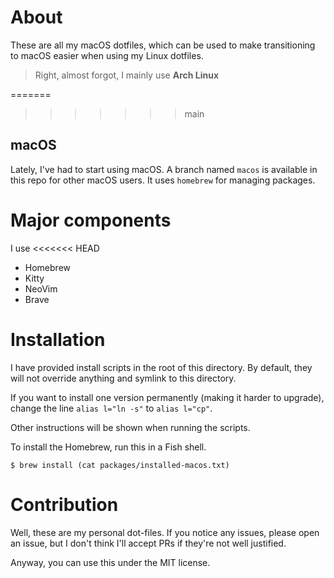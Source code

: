 # About

These are all my macOS dotfiles, which can be used to make transitioning to macOS easier when using my Linux dotfiles.

> Right, almost forgot, I mainly use **Arch Linux**

=======
>>>>>>> main
## macOS

Lately, I've had to start using macOS. A branch named `macos` is available in this repo for other macOS users. It uses `homebrew` for managing packages.

# Major components

I use
<<<<<<< HEAD
- Homebrew
- Kitty
- NeoVim
- Brave

# Installation

I have provided install scripts in the root of this directory. By default, they will not override anything and symlink to this directory.

If you want to install one version permanently (making it harder to upgrade), change the line `alias l="ln -s"` to `alias l="cp"`.

Other instructions will be shown when running the scripts.

To install the Homebrew, run this in a Fish shell.
```shell
$ brew install (cat packages/installed-macos.txt)
```

# Contribution

Well, these are my personal dot-files. If you notice any issues, please open an issue, but I don't think I'll accept PRs if they're not well justified.

Anyway, you can use this under the MIT license.
